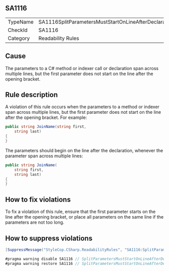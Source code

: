 ﻿## SA1116

<table>
<tr>
  <td>TypeName</td>
  <td>SA1116SplitParametersMustStartOnLineAfterDeclaration</td>
</tr>
<tr>
  <td>CheckId</td>
  <td>SA1116</td>
</tr>
<tr>
  <td>Category</td>
  <td>Readability Rules</td>
</tr>
</table>

## Cause

The parameters to a C# method or indexer call or declaration span across multiple lines, but the first parameter does not start on the line after the opening bracket.

## Rule description

A violation of this rule occurs when the parameters to a method or indexer span across multiple lines, but the first parameter does not start on the line after the opening bracket. For example:

```csharp
public string JoinName(string first, 
    string last)
{
}
```

The parameters should begin on the line after the declaration, whenever the parameter span across multiple lines:

```csharp
public string JoinName(
    string first, 
    string last)
{
}
```

## How to fix violations

To fix a violation of this rule, ensure that the first parameter starts on the line after the opening bracket, or place all parameters on the same line if the parameters are not too long.

## How to suppress violations

```csharp
[SuppressMessage("StyleCop.CSharp.ReadabilityRules", "SA1116:SplitParametersMustStartOnLineAfterDeclaration", Justification = "Reviewed.")]
```

```csharp
#pragma warning disable SA1116 // SplitParametersMustStartOnLineAfterDeclaration
#pragma warning restore SA1116 // SplitParametersMustStartOnLineAfterDeclaration
```
